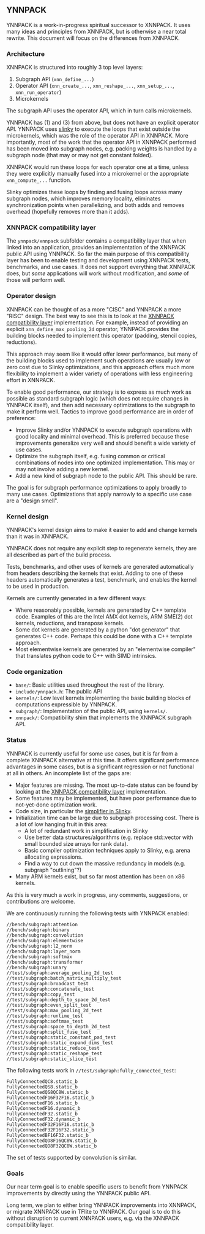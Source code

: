 ## YNNPACK

YNNPACK is a work-in-progress spiritual successor to XNNPACK. It uses many ideas
and principles from XNNPACK, but is otherwise a near total rewrite. This
document will focus on the differences from XNNPACK.

### Architecture

XNNPACK is structured into roughly 3 top level layers:
1. Subgraph API (`xnn_define_...`)
2. Operator API (`xnn_create_...`, `xnn_reshape_...`, `xnn_setup_...`,
`xnn_run_operator`)
3. Microkernels

The subgraph API uses the operator API, which in turn calls microkernels.

YNNPACK has (1) and (3) from above, but does not have an explicit operator API.
YNNPACK uses [slinky](https://github.com/dsharlet/slinky) to execute the loops
that exist outside the microkernels, which was the role of the operator API in
XNNPACK. More importantly, most of the work that the operator API in XNNPACK
performed has been moved into subgraph nodes, e.g. packing weights is handled by
a subgraph node (that may or may not get constant folded).

XNNPACK would run these loops for each operator one at a time, unless they were
explicitly manually fused into a microkernel or the appropriate
`xnn_compute_...` function.

Slinky optimizes these loops by finding and fusing loops across many subgraph
nodes, which improves memory locality, eliminates synchronization points when
parallelizing, and both adds and removes overhead (hopefully removes more than
it adds).

### XNNPACK compatibility layer

The `ynnpack/xnnpack` subfolder contains a compatibility layer that when linked
into an application, provides an implementation of the XNNPACK public API using
YNNPACK. So far the main purpose of this compatibility layer has been to enable
testing and development using XNNPACK tests, benchmarks, and use cases. It does
not support everything that XNNPACK does, but *some* applications will work
without modification, and *some* of those will perform well.

### Operator design

XNNPACK can be thought of as a more "CISC" and YNNPACK a more "RISC" design.
The best way to see this is to look at the
[XNNPACK compatibility layer](ynnpack/xnnpack/subgraph.cc)
implementation. For example, instead of providing an explicit
`xnn_define_max_pooling_2d` operator, YNNPACK provides the building blocks
needed to implement this operator (padding, stencil copies, reductions).

This approach may seem like it would offer lower performance, but many of the
building blocks used to implement such operations are usually low or zero cost
due to Slinky optimizations, and this approach offers much more flexibility to
implement a wider variety of operations with less engineering effort in XNNPACK.

To enable good performance, our strategy is to express as much work as possible
as standard subgraph logic (which does not require changes in YNNPACK itself),
and then add necessary optimizations to the subgraph to make it perform well.
Tactics to improve good performance are in order of preference:

- Improve Slinky and/or YNNPACK to execute subgraph operations with good
  locality and minimal overhead. This is preferred because these improvements
  generalize very well and should benefit a wide variety of use cases.
- Optimize the subgraph itself, e.g. fusing common or critical combinations of
  nodes into one optimized implementation. This may or may not involve adding a
  new kernel.
- Add a new kind of subgraph node to the public API. This should be rare.

The goal is for subgraph performance optimizations to apply broadly to many use
cases. Optimizations that apply narrowly to a specific use case are a "design
smell".

### Kernel design

YNNPACK's kernel design aims to make it easier to add and change kernels than it
was in XNNPACK.

YNNPACK does not require any explicit step to regenerate kernels, they are all
described as part of the build process.

Tests, benchmarks, and other uses of kernels are generated automatically from
headers describing the kernels that exist. Adding to one of these headers
automatically generates a test, benchmark, and enables the kernel to be used
in production.

Kernels are currently generated in a few different ways:

- Where reasonably possible, kernels are generated by C++ template code.
  Examples of this are the Intel AMX dot kernels, ARM SME(2) dot kernels,
  reductions, and transpose kernels.
- Some dot kernels are generated by a python "dot generator" that generates C++
  code. Perhaps this could be done with a C++ template approach.
- Most elementwise kernels are generated by an "elementwise compiler" that
  translates python code to C++ with SIMD intrinsics.

### Code organization

- `base/`: Basic utilities used throughout the rest of the library.
- `include/ynnpack.h`: The public API
- `kernels/`: Low level kernels implementing the basic building blocks of
  computations expressible by YNNPACK.
- `subgraph/`: Implementation of the public API, using `kernels/`.
- `xnnpack/`: Compatibility shim that implements the XNNPACK subgraph API.

### Status

YNNPACK is currently useful for some use cases, but it is far from a complete
XNNPACK alternative at this time. It offers significant performance advantages
in some cases, but is a significant regression or not functional at all in
others. An incomplete list of the gaps are:

- Major features are missing. The most up-to-date status can be found by looking
  at the
  [XNNPACK compatibility layer](ynnpack/xnnpack/subgraph.cc)
  implementation.
- Some features may be implemented, but have poor performance due to
  not-yet-done optimization work.
- Code size, in particular the
  [simplifier in Slinky](https://github.com/dsharlet/slinky/issues/727).
- Initialization time can be large due to subgraph processing cost. There is a
  lot of low hanging fruit in this area:
  - A lot of redundant work in simplification in Slinky
  - Use better data structures/algorithms (e.g. replace std::vector with small
    bounded size arrays for rank data).
  - Basic compiler optimization techniques apply to Slinky, e.g. arena
    allocating expressions.
  - Find a way to cut down the massive redundancy in models (e.g. subgraph
    "outlining"?)
- Many ARM kernels exist, but so far most attention has been on x86 kernels.

As this is very much a work in progress, any comments, suggestions, or
contributions are welcome.

We are continuously running the following tests with YNNPACK enabled:

```
//bench/subgraph:attention
//bench/subgraph:binary
//bench/subgraph:convolution
//bench/subgraph:elementwise
//bench/subgraph:l2_norm
//bench/subgraph:layer_norm
//bench/subgraph:softmax
//bench/subgraph:transformer
//bench/subgraph:unary
//test/subgraph:average_pooling_2d_test
//test/subgraph:batch_matrix_multiply_test
//test/subgraph:broadcast_test
//test/subgraph:concatenate_test
//test/subgraph:copy_test
//test/subgraph:depth_to_space_2d_test
//test/subgraph:even_split_test
//test/subgraph:max_pooling_2d_test
//test/subgraph:runtime_test
//test/subgraph:softmax_test
//test/subgraph:space_to_depth_2d_test
//test/subgraph:split_fuse_test
//test/subgraph:static_constant_pad_test
//test/subgraph:static_expand_dims_test
//test/subgraph:static_reduce_test
//test/subgraph:static_reshape_test
//test/subgraph:static_slice_test
```

The following tests work in `//test/subgraph:fully_connected_test`:

```
FullyConnectedQC8.static_b
FullyConnectedQS8.static_b
FullyConnectedQS8QC8W.static_b
FullyConnectedF16F32F16.static_b
FullyConnectedF16.static_b
FullyConnectedF16.dynamic_b
FullyConnectedF32.static_b
FullyConnectedF32.dynamic_b
FullyConnectedF32F16F16.static_b
FullyConnectedF32F16F32.static_b
FullyConnectedBF16F32.static_b
FullyConnectedQD8F16QC8W.static_b
FullyConnectedQD8F32QC8W.static_b
```

The set of tests supported by convolution is similar.

### Goals

Our near term goal is to enable specific users to benefit from YNNPACK
improvements by directly using the YNNPACK public API.

Long term, we plan to either bring YNNPACK improvements into XNNPACK, or migrate
XNNPACK use in TFlite to YNNPACK. Our goal is to do this without disruption to
current XNNPACK users, e.g. via the XNNPACK compatibility layer.
